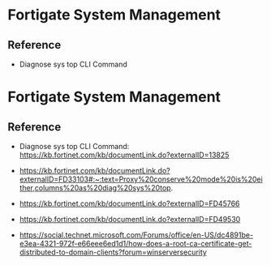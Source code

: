 # Fortigate System Management

## Reference
- Diagnose sys top CLI Command

# Fortigate System Management

## Reference
- Diagnose sys top CLI Command: https://kb.fortinet.com/kb/documentLink.do?externalID=13825
- https://kb.fortinet.com/kb/documentLink.do?externalID=FD33103#:~:text=Proxy%20conserve%20mode%20is%20either,columns%20as%20diag%20sys%20top.
- https://kb.fortinet.com/kb/documentLink.do?externalID=FD45766
- https://kb.fortinet.com/kb/documentLink.do?externalID=FD49530

- https://social.technet.microsoft.com/Forums/office/en-US/dc4891be-e3ea-4321-972f-e66eee6ed1d1/how-does-a-root-ca-certificate-get-distributed-to-domain-clients?forum=winserversecurity